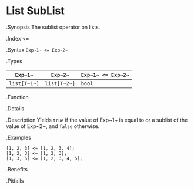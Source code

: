 # List SubList

.Synopsis
The sublist operator on lists.

.Index
<=

.Syntax
`Exp~1~ <= Exp~2~`

.Types


| `Exp~1~`     |  `Exp~2~`     | `Exp~1~ <= Exp~2~`  |
| --- | --- | --- |
| `list[T~1~]` |  `list[T~2~]` | `bool`                |


.Function

.Details

.Description
Yields `true` if the value of Exp~1~ is equal to or a sublist of the value of Exp~2~,  and `false` otherwise.

.Examples
```rascal-shell
[1, 2, 3] <= [1, 2, 3, 4];
[1, 2, 3] <= [1, 2, 3];
[1, 3, 5] <= [1, 2, 3, 4, 5];
```

.Benefits

.Pitfalls


